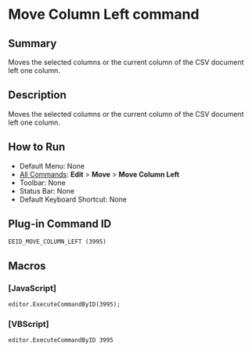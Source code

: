 # Move Column Left command

## Summary

Moves the selected columns or the current column of the CSV document left one column.

## Description

Moves the selected columns or the current column of the CSV document left one column.

## How to Run

- Default Menu: None
- [All Commands](../tools/all_commands): **Edit** \> **Move**
\> **Move Column Left**
- Toolbar: None
- Status Bar: None
- Default Keyboard Shortcut: None

## Plug-in Command ID

```
EEID_MOVE_COLUMN_LEFT (3995)```

## Macros

### \[JavaScript\]

```
editor.ExecuteCommandByID(3995);
```

### \[VBScript\]

```
editor.ExecuteCommandByID 3995
```
